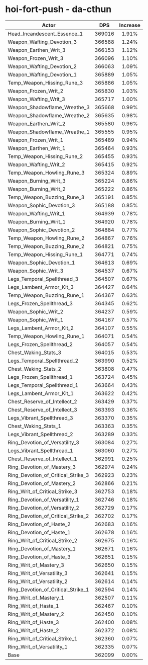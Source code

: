 # hoi-fort-push - da-cthun
| Actor | DPS | Increase |
|---|:---:|:---:|
|Head_Incandescent_Essence_1|369016|1.91%|
|Weapon_Wafting_Devotion_3|366588|1.24%|
|Weapon_Earthen_Writ_3|366153|1.12%|
|Weapon_Frozen_Writ_3|366096|1.10%|
|Weapon_Wafting_Devotion_2|366063|1.09%|
|Weapon_Wafting_Devotion_1|365889|1.05%|
|Temp_Weapon_Hissing_Rune_3|365886|1.05%|
|Weapon_Frozen_Writ_2|365830|1.03%|
|Weapon_Wafting_Writ_3|365717|1.00%|
|Weapon_Shadowflame_Wreathe_3|365668|0.99%|
|Weapon_Shadowflame_Wreathe_2|365635|0.98%|
|Weapon_Earthen_Writ_2|365580|0.96%|
|Weapon_Shadowflame_Wreathe_1|365555|0.95%|
|Weapon_Frozen_Writ_1|365489|0.94%|
|Weapon_Earthen_Writ_1|365464|0.93%|
|Temp_Weapon_Hissing_Rune_2|365455|0.93%|
|Weapon_Wafting_Writ_2|365415|0.92%|
|Temp_Weapon_Howling_Rune_3|365324|0.89%|
|Weapon_Burning_Writ_3|365224|0.86%|
|Weapon_Burning_Writ_2|365222|0.86%|
|Temp_Weapon_Buzzing_Rune_3|365191|0.85%|
|Weapon_Sophic_Devotion_3|365188|0.85%|
|Weapon_Wafting_Writ_1|364939|0.78%|
|Weapon_Burning_Writ_1|364920|0.78%|
|Weapon_Sophic_Devotion_2|364884|0.77%|
|Temp_Weapon_Howling_Rune_2|364867|0.76%|
|Temp_Weapon_Buzzing_Rune_2|364821|0.75%|
|Temp_Weapon_Hissing_Rune_1|364771|0.74%|
|Weapon_Sophic_Devotion_1|364613|0.69%|
|Weapon_Sophic_Writ_3|364537|0.67%|
|Legs_Temporal_Spellthread_3|364507|0.67%|
|Legs_Lambent_Armor_Kit_3|364427|0.64%|
|Temp_Weapon_Buzzing_Rune_1|364367|0.63%|
|Legs_Frozen_Spellthread_3|364345|0.62%|
|Weapon_Sophic_Writ_2|364237|0.59%|
|Weapon_Sophic_Writ_1|364167|0.57%|
|Legs_Lambent_Armor_Kit_2|364107|0.55%|
|Temp_Weapon_Howling_Rune_1|364071|0.54%|
|Legs_Frozen_Spellthread_2|364057|0.54%|
|Chest_Waking_Stats_3|364015|0.53%|
|Legs_Temporal_Spellthread_2|363990|0.52%|
|Chest_Waking_Stats_2|363808|0.47%|
|Legs_Frozen_Spellthread_1|363724|0.45%|
|Legs_Temporal_Spellthread_1|363664|0.43%|
|Legs_Lambent_Armor_Kit_1|363622|0.42%|
|Chest_Reserve_of_Intellect_2|363429|0.37%|
|Chest_Reserve_of_Intellect_3|363393|0.36%|
|Legs_Vibrant_Spellthread_3|363370|0.35%|
|Chest_Waking_Stats_1|363363|0.35%|
|Legs_Vibrant_Spellthread_2|363289|0.33%|
|Ring_Devotion_of_Versatility_3|363084|0.27%|
|Legs_Vibrant_Spellthread_1|363060|0.27%|
|Chest_Reserve_of_Intellect_1|362991|0.25%|
|Ring_Devotion_of_Mastery_3|362974|0.24%|
|Ring_Devotion_of_Critical_Strike_3|362923|0.23%|
|Ring_Devotion_of_Mastery_2|362866|0.21%|
|Ring_Writ_of_Critical_Strike_3|362753|0.18%|
|Ring_Devotion_of_Versatility_1|362746|0.18%|
|Ring_Devotion_of_Versatility_2|362729|0.17%|
|Ring_Devotion_of_Critical_Strike_2|362702|0.17%|
|Ring_Devotion_of_Haste_2|362683|0.16%|
|Ring_Devotion_of_Haste_1|362678|0.16%|
|Ring_Writ_of_Critical_Strike_2|362675|0.16%|
|Ring_Devotion_of_Mastery_1|362671|0.16%|
|Ring_Devotion_of_Haste_3|362651|0.15%|
|Ring_Writ_of_Mastery_3|362650|0.15%|
|Ring_Writ_of_Versatility_3|362641|0.15%|
|Ring_Writ_of_Versatility_2|362614|0.14%|
|Ring_Devotion_of_Critical_Strike_1|362594|0.14%|
|Ring_Writ_of_Mastery_1|362507|0.11%|
|Ring_Writ_of_Haste_1|362467|0.10%|
|Ring_Writ_of_Mastery_2|362450|0.10%|
|Ring_Writ_of_Haste_3|362400|0.08%|
|Ring_Writ_of_Haste_2|362372|0.08%|
|Ring_Writ_of_Critical_Strike_1|362360|0.07%|
|Ring_Writ_of_Versatility_1|362335|0.07%|
|Base|362099|0.00%|
